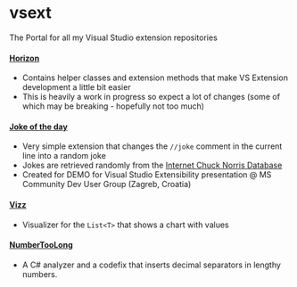 # vsext
The Portal for all my Visual Studio extension repositories


#### [Horizon](https://github.com/kornelijepetak/vsext-horizon)
- Contains helper classes and extension methods that make VS Extension development a little bit easier
- This is heavily a work in progress so expect a lot of changes (some of which may be breaking - hopefully not too much)

#### [Joke of the day](https://github.com/kornelijepetak/vsext-jokeoftheday)
- Very simple extension that changes the `//joke` comment in the current line into a random joke
- Jokes are retrieved randomly from the [Internet Chuck Norris Database](http://www.icndb.com/api/)
- Created for DEMO for Visual Studio Extensibility presentation @ MS Community Dev User Group (Zagreb, Croatia)

#### [Vizz](https://github.com/kornelijepetak/vsext-vizz)
- Visualizer for the `List<T>` that shows a chart with values

#### [NumberTooLong](https://github.com/kornelijepetak/vsext-numbertoolong)
- A C# analyzer and a codefix that inserts decimal separators in lengthy numbers.

